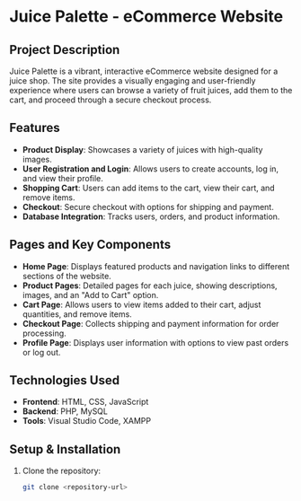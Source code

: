 # Juice Palette - eCommerce Website

## Project Description
Juice Palette is a vibrant, interactive eCommerce website designed for a juice shop. The site provides a visually engaging and user-friendly experience where users can browse a variety of fruit juices, add them to the cart, and proceed through a secure checkout process.

## Features
- **Product Display**: Showcases a variety of juices with high-quality images.
- **User Registration and Login**: Allows users to create accounts, log in, and view their profile.
- **Shopping Cart**: Users can add items to the cart, view their cart, and remove items.
- **Checkout**: Secure checkout with options for shipping and payment.
- **Database Integration**: Tracks users, orders, and product information.

## Pages and Key Components
- **Home Page**: Displays featured products and navigation links to different sections of the website.
- **Product Pages**: Detailed pages for each juice, showing descriptions, images, and an "Add to Cart" option.
- **Cart Page**: Allows users to view items added to their cart, adjust quantities, and remove items.
- **Checkout Page**: Collects shipping and payment information for order processing.
- **Profile Page**: Displays user information with options to view past orders or log out.

## Technologies Used
- **Frontend**: HTML, CSS, JavaScript
- **Backend**: PHP, MySQL
- **Tools**: Visual Studio Code, XAMPP

## Setup & Installation
1. Clone the repository:
   ```bash
   git clone <repository-url>
